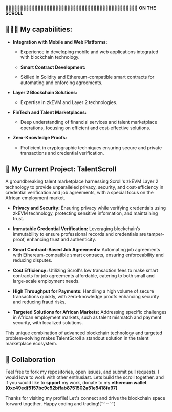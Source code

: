 📜📜📜📜📜📜📜📜📜📜📜📜📜📜📜📜📜📜📜📜📜📜📜📜📜📜📜📜📜📜📜📜📜📜📜📜📜📜📜📜📜📜📜📜📜
**ON THE SCROLL**
## 👩🏻‍💼 My capabilities: 

- **Integration with Mobile and Web Platforms:**
  - Experience in developing mobile and web applications integrated with blockchain technology.

  - **Smart Contract Development:**
  - Skilled in Solidity and Ethereum-compatible smart contracts for automating and enforcing agreements.
    
- **Layer 2 Blockchain Solutions:**
  - Expertise in zkEVM and Layer 2 technologies.

- **FinTech and Talent Marketplaces:**
  - Deep understanding of financial services and talent marketplace operations, focusing on efficient and cost-effective solutions.

- **Zero-Knowledge Proofs:**
  - Proficient in cryptographic techniques ensuring secure and private transactions and credential verification.


## 📍 My Current Project: TalentScroll
 A groundbreaking talent marketplace harnessing Scroll's zkEVM Layer 2 technology to provide unparalleled privacy, security, and cost-efficiency in credential verification and job agreements, with a special focus on the African employment market.

- **Privacy and Security:** Ensuring privacy while verifying credentials using zkEVM technology, protecting sensitive information, and maintaining trust.
  
- **Immutable Credential Verification:** Leveraging blockchain’s immutability to ensure professional records and credentials are tamper-proof, enhancing trust and authenticity.
  
- **Smart Contract-Based Job Agreements:** Automating job agreements with Ethereum-compatible smart contracts, ensuring enforceability and reducing disputes.
  
- **Cost Efficiency:** Utilizing Scroll's low transaction fees to make smart contracts for job agreements affordable, catering to both small and large-scale employment needs.
  
- **High Throughput for Payments:** Handling a high volume of secure transactions quickly, with zero-knowledge proofs enhancing security and reducing fraud risks.
  
- **Targeted Solutions for African Markets:** Addressing specific challenges in African employment markets, such as talent mismatch and payment security, with localized solutions.

This unique combination of advanced blockchain technology and targeted problem-solving makes TalentScroll a standout solution in the talent marketplace ecosystem.

## 📍 Collaboration
Feel free to fork my repositories, open issues, and submit pull requests. I would love to work with other enthusiast. 
Lets build the scroll together. 
and if you would like to **spport** my work, donate to my **ethereum wallet (0xc49edf5157bc9c52bffab8751502a51e5418fa97)**

Thanks for visiting my profile! Let's connect and drive the blockchain space forward together. Happy coding and trading!(˶ᵔ ᵕ ᵔ˶)

<!---
NexusCoded/NexusCoded is a ✨ special ✨ repository because its `README.md` (this file) appears on your GitHub profile.
You can click the Preview link to take a look at your changes.
--->
